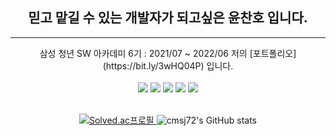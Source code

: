 
## <div align="center">믿고 맡길 수 있는 개발자가 되고싶은 윤찬호 입니다.
</div>

------
<div align="center">
삼성 청년 SW 아카데미 6기 : 2021/07 ~ 2022/06
저의 [포트폴리오](https://bit.ly/3wHQ04P) 입니다.
</div>
</br>
<div align="center">
<img src="https://img.shields.io/badge/Unity-FFFFFF?style=flat-square&logo=Unity&logoColor=black"/>
<img src="https://img.shields.io/badge/C-A8B9CC?style=flat-square&logo=C&logoColor=white"/>
<img src="https://img.shields.io/badge/C++-00599C?style=flat-square&logo=C%2B%2B&logoColor=white"/>
<img src="https://img.shields.io/badge/C%23-239120?style=flat-square&logo=C Sharp&logoColor=white"/>
<img src="https://img.shields.io/badge/java-2C2255?style=flat-square&logo=Eclipse IDE&logoColor=white"/>
</div>
</br>
<div align="center">
 
 [![Solved.ac프로필](http://mazassumnida.wtf/api/v2/generate_badge?boj=cmsj72)	](https://solved.ac/cmsj72)
 ![cmsj72's GitHub stats](https://github-readme-stats.vercel.app/api?username=cmsj72&&show_icons=true&theme=radical)

</div>
